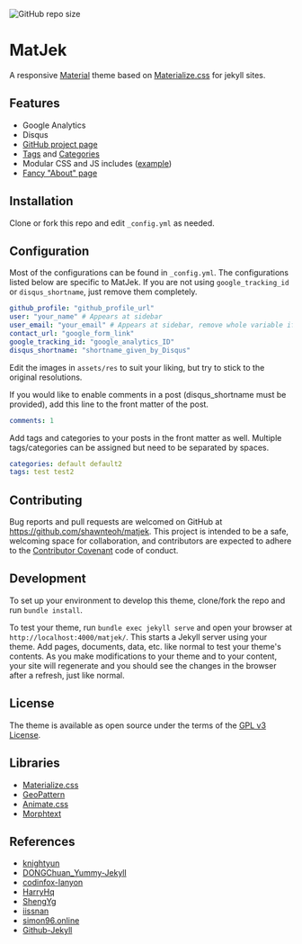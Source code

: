![GitHub repo size](https://img.shields.io/github/repo-size/yansicing/yansicing.github.io.svg)
# MatJek

A responsive [Material](https://material.io/) theme based on [Materialize.css](http://materializecss.com/) for jekyll sites.

## Features

* Google Analytics
* Disqus
* [GitHub project page](https://shawnteoh.github.io/matjek/projects/)
* [Tags](https://shawnteoh.github.io/matjek/tags/) and [Categories](https://shawnteoh.github.io/matjek/categories/)
* Modular CSS and JS includes ([example](https://github.com/ShawnTeoh/matjek/blob/gh-pages/projects.md/))
* [Fancy "About" page](https://shawnteoh.github.io/matjek/about)

## Installation

Clone or fork this repo and edit `_config.yml` as needed.

## Configuration

Most of the configurations can be found in `_config.yml`. The configurations listed below are specific to MatJek. If you are not using `google_tracking_id` or `disqus_shortname`, just remove them completely.

```yaml
github_profile: "github_profile_url"
user: "your_name" # Appears at sidebar
user_email: "your_email" # Appears at sidebar, remove whole variable if unwanted
contact_url: "google_form_link"
google_tracking_id: "google_analytics_ID"
disqus_shortname: "shortname_given_by_Disqus"
```

Edit the images in `assets/res` to suit your liking, but try to stick to the original resolutions.

If you would like to enable comments in a post (disqus_shortname must be provided), add this line to the front matter of the post.

```yaml
comments: 1
```

Add tags and categories to your posts in the front matter as well. Multiple tags/categories can be assigned but need to be separated by spaces.

```yaml
categories: default default2
tags: test test2
```

## Contributing

Bug reports and pull requests are welcomed on GitHub at https://github.com/shawnteoh/matjek. This project is intended to be a safe, welcoming space for collaboration, and contributors are expected to adhere to the [Contributor Covenant](http://contributor-covenant.org) code of conduct.

## Development

To set up your environment to develop this theme, clone/fork the repo and run `bundle install`.

To test your theme, run `bundle exec jekyll serve` and open your browser at `http://localhost:4000/matjek/`. This starts a Jekyll server using your theme. Add pages, documents, data, etc. like normal to test your theme's contents. As you make modifications to your theme and to your content, your site will regenerate and you should see the changes in the browser after a refresh, just like normal.

## License

The theme is available as open source under the terms of the [GPL v3 License](https://www.gnu.org/licenses/gpl-3.0.en.html).

## Libraries
* [Materialize.css](http://materializecss.com/)
* [GeoPattern](https://github.com/btmills/geopattern/)
* [Animate.css](https://daneden.github.io/animate.css/)
* [Morphtext](http://morphext.fyianlai.com/)

## References
* [knightyun](https://github.com/knightyun)
* [DONGChuan_Yummy-Jekyll](https://github.com/DONGChuan/Yummy-Jekyll/)
* [codinfox-lanyon](https://github.com/codinfox/codinfox-lanyon/)
* [HarryHq](https://github.com/HarryHq/HarryHq.github.io)
* [ShengYg](https://github.com/ShengYg)
* [iissnan](https://github.com/iissnan)
* [simon96.online](https://www.simon96.online/2018/10/12/hexo-tutorial/)
* [Github-Jekyll](https://harttle.land/2013/10/18/github-homepage-tutorial.html#)
